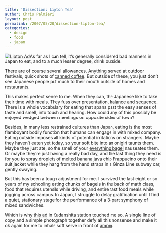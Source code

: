 ```yaml
---
title: 'Dissection: Lipton Tea'
author: Chris Palmieri
layout: post
permalink: /2007/05/20/dissection-lipton-tea/
categories:
  - design
  - food
  - japan
---
```

[![Lipton Ad][1]][2]As far as I can tell, it&#8217;s generally considered bad manners in Japan to eat, and to a much lesser degree, drink outside. 

There are of course several allowances. Anything served at outdoor festivals, quick shots of [canned coffee][3]. But outside of these, you just don&#8217;t see Japanese people put much to their mouth outside of homes and restaurants.

This makes perfect sense to me. When they can, the Japanese like to take their time with meals. They fuss over presentation, balance and sequence. There is a whole vocabulary for eating that spans past the easy senses of taste and smell, into touch and hearing. How could any of this possibly be enjoyed wedged between meetings on opposite sides of town?

Besides, in many less restrained cultures than Japan, eating is the most flamboyant bodily function that humans can engage in with mixed company. Eating outside imposes all kinds of potential irritations on strangers. Maybe they haven&#8217;t eaten yet today, so your soft bite into an onigiri taunts them. Maybe they just ate, so the smell of your [everything bagel][4] nauseates them. Or maybe they&#8217;re just having a really bad day, and the last thing they need is for you to spray droplets of melted banana java chip Frappucino onto their suit jacket while they hang from the hand straps in a Ginza Line subway car, gently swaying. 

But this has been a tough adjustment for me. I survived the last eight or so years of my schooling eating chunks of bagels in the back of math class, food that requires utensils while driving, and entire fast food meals while jogging across campus. In Japan, I struggle to delay gratification until I find a quiet, stationary stage for the performance of a 3-part symphony of mixed sandwiches.

Which is why [this ad][2] in Kudanshita station touched me so. A single line of copy and a simple photograph together defy all this nonsense and make it ok again for me to inhale soft serve in front of [ampm][5].

 [1]: http://www.iixii.net/wp-content/uploads/2007/05/lipton_ad_sm.jpg
 [2]: http://www.flickr.com/photos/cpalmieri/505924233/
 [3]: http://www.cannedcoffee.com/
 [4]: http://www.maruichibagel.com
 [5]: http://www.ampm.co.jp/